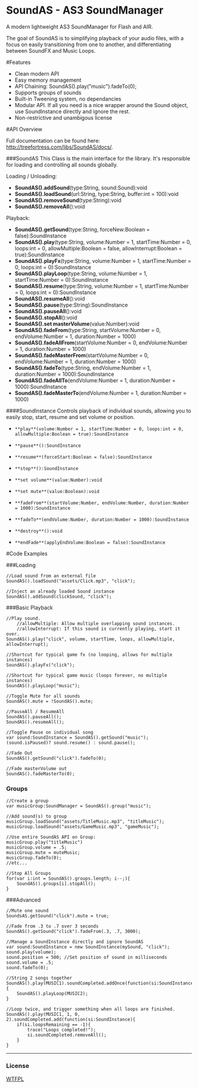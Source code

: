 [license]: https://github.com/treefortress/SoundAS/raw/master/license.txt

SoundAS - AS3 SoundManager
==========================

A modern lightweight AS3 SoundManager for Flash and AIR. 

The goal of SoundAS is to simplifying playback of your audio files, with a focus on easily transitioning from one to another, and differentiating between SoundFX and Music Loops.

#Features
* Clean modern API
* Easy memory management
* API Chaining: SoundAS().play("music").fadeTo(0);
* Supports groups of sounds
* Built-in Tweening system, no dependancies
* Modular API. If all you need is a nice wrapper around the Sound object, use SoundInstance directly and ignore the rest.
* Non-restrictive and unambigous license

#API Overview

Full documentation can be found here: http://treefortress.com/libs/SoundAS/docs/.

###SoundAS
This Class is the main interface for the library. It's responsible for loading and controlling all sounds globally. 

Loading / Unloading: 

*    **SoundAS().addSound**(type:String, sound:Sound):void
*    **SoundAS().loadSound**(url:String, type:String, buffer:int = 100):void
*    **SoundAS().removeSound**(type:String):void
*    **SoundAS().removeAll**():void

Playback:

*    **SoundAS().getSound**(type:String, forceNew:Boolean = false):SoundInstance
*    **SoundAS().play**(type:String, volume:Number = 1, startTime:Number = 0, loops:int = 0, allowMultiple:Boolean = false, allowInterrupt:Boolean = true):SoundInstance
*    **SoundAS().playFx**(type:String, volume:Number = 1, startTime:Number = 0, loops:int = 0):SoundInstance
*    **SoundAS().playLoop**(type:String, volume:Number = 1, startTime:Number = 0):SoundInstance
*    **SoundAS().resume**(type:String, volume:Number = 1, startTime:Number = 0, loops:int = 0):SoundInstance
*    **SoundAS().resumeAll**():void
*    **SoundAS().pause**(type:String):SoundInstance
*    **SoundAS().pauseAll**():void
*    **SoundAS().stopAll**():void
*    **SoundAS().set masterVolume**(value:Number):void
*    **SoundAS().fadeFrom**(type:String, startVolume:Number = 0, endVolume:Number = 1, duration:Number = 1000)    
*    **SoundAS().fadeAllFrom**(startVolume:Number = 0, endVolume:Number = 1, duration:Number = 1000)
*    **SoundAS().fadeMasterFrom**(startVolume:Number = 0, endVolume:Number = 1, duration:Number = 1000)    
*    **SoundAS().fadeTo**(type:String, endVolume:Number = 1, duration:Number = 1000):SoundInstance
*    **SoundAS().fadeAllTo**(endVolume:Number = 1, duration:Number = 1000):SoundInstance
*    **SoundAS().fadeMasterTo**(endVolume:Number = 1, duration:Number = 1000)    

####SoundInstance
Controls playback of individual sounds, allowing you to easily stop, start, resume and set volume or position.

*     **play**(volume:Number = 1, startTime:Number = 0, loops:int = 0, allowMultiple:Boolean = true):SoundInstance
*     **pause**():SoundInstance
*     **resume**(forceStart:Boolean = false):SoundInstance
*     **stop**():SoundInstance
*     **set volume**(value:Number):void
*     **set mute**(value:Boolean):void
*     **fadeFrom**(startVolume:Number, endVolume:Number, duration:Number = 1000):SoundInstance
*     **fadeTo**(endVolume:Number, duration:Number = 1000):SoundInstance
*     **destroy**():void
*     **endFade**(applyEndVolume:Boolean = false):SoundInstance

#Code Examples

###Loading

    //Load sound from an external file
    SoundAS().loadSound("assets/Click.mp3", "click");

    //Inject an already loaded Sound instance
    SoundAS().addSound(clickSound, "click");

###Basic Playback

    //Play sound.
        //allowMultiple: Allow multiple overlapping sound instances.
        //allowInterrupt: If this sound is currently playing, start it over.
    SoundAS().play("click", volume, startTime, loops, allowMultiple, allowInterrupt);

    //Shortcut for typical game fx (no looping, allows for multiple instances)
    SoundAS().playFx("click");

    //Shortcut for typical game music (loops forever, no multiple instances)
    SoundAS().playLoop("music");

    //Toggle Mute for all sounds
    SoundAS().mute = !SoundAS().mute;

    //PauseAll / ResumeAll
    SoundAS().pauseAll();
    SoundAS().resumeAll();
     
    //Toggle Pause on individual song
    var sound:SoundInstance = SoundAS().getSound("music");
    (sound.isPaused)? sound.resume() : sound.pause();

    //Fade Out
    SoundAS().getSound("click").fadeTo(0);

    //Fade masterVolume out
    SoundAS().fadeMasterTo(0);

### Groups

    //Create a group
    var musicGroup:SoundManager = SoundAS().group("music");

    //Add sound(s) to group
    musicGroup.loadSound("assets/TitleMusic.mp3", "titleMusic");
    musicGroup.loadSound("assets/GameMusic.mp3", "gameMusic");

    //Use entire SoundAS API on Group:
    musicGroup.play("titleMusic")
    musicGroup.volume = .5;
    musicGroup.mute = muteMusic;
    musicGroup.fadeTo(0);
    //etc...

    //Stop All Groups
    for(var i:int = SoundAS().groups.length; i--;){
        SoundAS().groups[i].stopAll();
    }

###Advanced 

    //Mute one sound
    SoundsAS.getSound("click").mute = true;

    //Fade from .3 to .7 over 3 seconds
    SoundAS().getSound("click").fadeFrom(.3, .7, 3000);

	//Manage a SoundInstance directly and ignore SoundAS
    var sound:SoundInstance = new SoundInstance(mySound, "click");
    sound.play(volume);
    sound.position = 500; //Set position of sound in milliseconds
    sound.volume = .5; 
	sound.fadeTo(0);

    //String 2 songs together
    SoundAS().play(MUSIC1).soundCompleted.addOnce(function(si:SoundInstance){
        SoundAS().playLoop(MUSIC2);
    }

    //Loop twice, and trigger something when all loops are finished.
    SoundAS().play(MUSIC1, 1, 0, 2).soundCompleted.add(function(si:SoundInstance){
        if(si.loopsRemaining == -1){
            trace("Loops completed!");
            si.soundCompleted.removeAll();
        }
    }

---
### License
[WTFPL][license]

